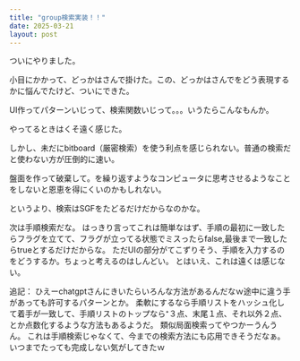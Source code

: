 ```yaml
---
title: "group検索実装！！"
date: 2025-03-21
layout: post
---
```


ついにやりました。

小目にかかって、どっかはさんで掛けた。この、どっかはさんでをどう表現するかに悩んでたけど、ついにできた。


UI作ってパターンいじって、検索関数いじって。。。いうたらこんなもんか。

やってるときはくそ遠く感じた。


しかし、未だにbitboard（厳密検索）を使う利点を感じられない。普通の検索だと使わない方が圧倒的に速い。

盤面を作って破棄して。を繰り返すようなコンピュータに思考させるようなことをしないと恩恵を得にくいのかもしれない。

というより、検索はSGFをたどるだけだからなのかな。 


次は手順検索だな。
はっきり言ってこれは簡単なはず、手順の最初に一致したらフラグを立てて、フラグが立ってる状態でミスったらfalse,最後まで一致したらtrueとするだけだからな。
ただUIの部分がてこずりそう、手順を入力するのをどうするか。ちょっと考えるのはしんどい。
とはいえ、これは遠くは感じない。

追記：
ひえーchatgptさんにきいたらいろんな方法があるんだなｗ途中に違う手があっても許可するパターンとか。
柔軟にするなら手順リストをハッシュ化して着手が一致して、手順リストのトップなら⁺３点、末尾１点、それ以外２点、とか点数化するような方法もあるようだ。
類似局面検索ってやつかーうんうん。
これは手順検索じゃなくて、今までの検索方法にも応用できそうだなぁ。いつまでたっても完成しない気がしてきたｗ
